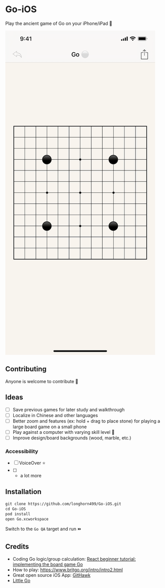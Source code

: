 # Go-iOS

Play the ancient  game of Go on your iPhone/iPad :iphone:

![screenshot](/images/screenshots/board1.png)

## Contributing

Anyone is welcome to contribute 🤝

## Ideas

- [ ] Save previous games for later study and walkthrough
- [ ] Localize in Chinese and other languages
- [ ] Better zoom and features (ex: hold + drag to place stone) for playing a large board game on a small phone
- [ ] Play against a computer with varying skill level :robot:
- [ ] Improve design/board backgrounds (wood, marble, etc.)

### Accessibility

- [ ] VoiceOver :star:
- [ ] + a lot more

## Installation

```
git clone https://github.com/longhorn499/Go-iOS.git
cd Go-iOS
pod install
open Go.xcworkspace
```
Switch to the `Go QA` target and run :fast_forward:

## Credits

- Coding Go logic/group calculation: [React beginner tutorial: implementing the board game Go](http://cjlarose.com/2014/01/09/react-board-game-tutorial.html)
- How to play: https://www.britgo.org/intro/intro2.html
- Great open source iOS App: [GitHawk](https://github.com/GitHawkApp/GitHawk)
- [Little Go](https://github.com/herzbube/littlego)
